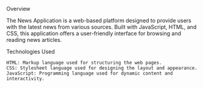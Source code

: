 Overview

The News Application is a web-based platform designed to provide users with the latest news from various sources. Built with JavaScript, HTML, and CSS, this application offers a user-friendly interface for browsing and reading news articles.

Technologies Used

    HTML: Markup language used for structuring the web pages.
    CSS: Stylesheet language used for designing the layout and appearance.
    JavaScript: Programming language used for dynamic content and interactivity.
